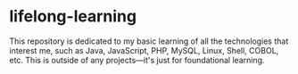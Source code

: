 # lifelong-learning
This repository is dedicated to my basic learning of all the technologies that interest me, such as Java, JavaScript, PHP, MySQL, Linux, Shell, COBOL, etc. This is outside of any projects—it's just for foundational learning.
